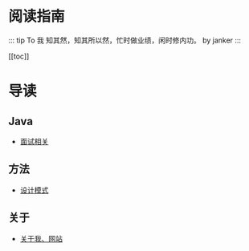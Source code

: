 # 阅读指南

::: tip To 我
知其然，知其所以然，忙时做业绩，闲时修内功。  by janker
:::

[[toc]]

# 导读


## Java
- [面试相关](/md/java/interview/book.md)

## 方法
- [设计模式](/md/dev-spec/pattern/1_overview.md)
## 关于
- [关于我、网站](/md/about/me/about-me.md)